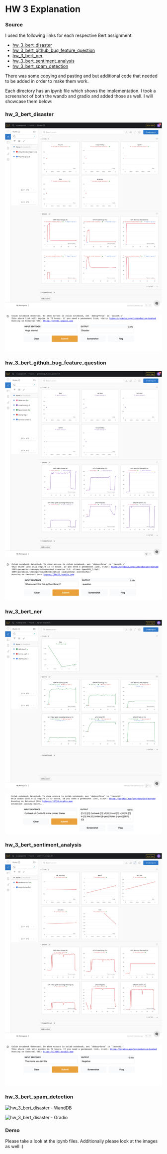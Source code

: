 # HW 3 Explanation

### Source

I used the following links for each respective Bert assignment:

- [hw_3_bert_disaster](https://www.kaggle.com/xhlulu/disaster-nlp-keras-bert-using-tfhub/notebook)
- [hw_3_bert_github_bug_feature_question](https://www.analyticsvidhya.com/blog/2020/10/simple-text-multi-classification-task-using-keras-bert/)
- [hw_3_bert_ner](https://www.depends-on-the-definition.com/named-entity-recognition-with-bert/)
- [hw_3_bert_sentiment_analysis](https://towardsdatascience.com/sentiment-analysis-in-10-minutes-with-bert-and-hugging-face-294e8a04b671)
- [hw_3_bert_spam_detection](https://www.analyticsvidhya.com/blog/2021/09/performing-email-spam-detection-using-bert-in-python/)

There was some copying and pasting and but additional code that needed to be added in order to make them work. 

Each directory has an ipynb file which shows the implementation. I took a screenshot of both the wandb and gradio and added those as well. I will showcase them below:

### hw_3_bert_disaster
![hw_3_bert_disaster - WandDB](./hw_3_bert_disaster/hw_3_bert_disaster_wandb.png)

![hw_3_bert_disaster - Gradio](./hw_3_bert_disaster/hw_3_bert_disaster_gradio.png)

### hw_3_bert_github_bug_feature_question
![hw_3_bert_disaster - WandDB](./hw_3_bert_github_bug_feature_question/hw_3_bert_github_bug_feature_question_wandb.png)

![hw_3_bert_disaster - Gradio](./hw_3_bert_github_bug_feature_question/hw_3_bert_github_bug_feature_question_gradio.png)

### hw_3_bert_ner
![hw_3_bert_disaster - WandDB](./hw_3_bert_ner/hw_3_bert_ner_wandb.png)

![hw_3_bert_disaster - Gradio](./hw_3_bert_ner/hw_3_bert_ner_gradio.png)

### hw_3_bert_sentiment_analysis
![hw_3_bert_disaster - WandDB](./hw_3_bert_sentiment_analysis/hw_3_bert_sentiment_analysis_wandb.png)

![hw_3_bert_disaster - Gradio](./hw_3_bert_sentiment_analysis/hw_3_bert_sentiment_analysis_gradio.png)

### hw_3_bert_spam_detection
![hw_3_bert_disaster - WandDB](./hw_3_bert_spam_detection/hw_3_bert_spam_detection_wandb.png)

![hw_3_bert_disaster - Gradio](./hw_3_bert_spam_detection/hw_3_bert_spam_detection_gradio.png)

### Demo

Please take a look at the ipynb files. Additionally please look at the images as well :)